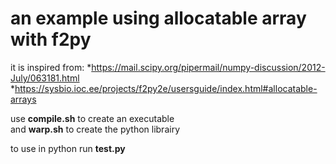 an example using allocatable array with f2py
============================================
it is inspired from:
*https://mail.scipy.org/pipermail/numpy-discussion/2012-July/063181.html
*https://sysbio.ioc.ee/projects/f2py2e/usersguide/index.html#allocatable-arrays

use **compile.sh** to create an executable  
and **warp.sh** to create the python librairy  

to use in python run **test.py**
